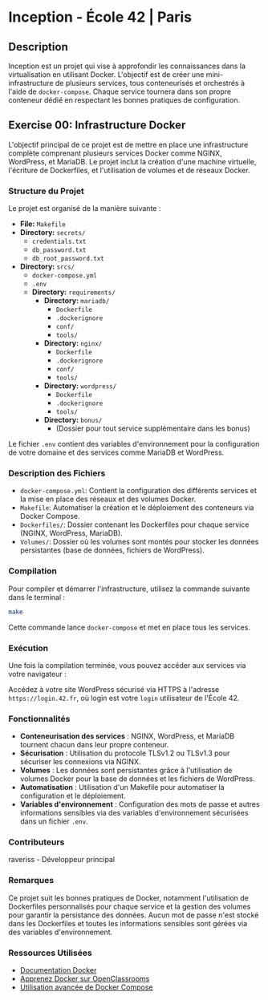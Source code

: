 # Inception - École 42 | Paris

## Description

Inception est un projet qui vise à approfondir les connaissances dans la virtualisation en utilisant Docker. L'objectif est de créer une mini-infrastructure de plusieurs services, tous conteneurisés et orchestrés à l'aide de `docker-compose`. Chaque service tournera dans son propre conteneur dédié en respectant les bonnes pratiques de configuration.

## Exercise 00: Infrastructure Docker

L'objectif principal de ce projet est de mettre en place une infrastructure complète comprenant plusieurs services Docker comme NGINX, WordPress, et MariaDB. Le projet inclut la création d'une machine virtuelle, l'écriture de Dockerfiles, et l'utilisation de volumes et de réseaux Docker.

### Structure du Projet

Le projet est organisé de la manière suivante :

- **File:** `Makefile`
- **Directory:** `secrets/`
  - `credentials.txt`
  - `db_password.txt`
  - `db_root_password.txt`
- **Directory:** `srcs/`
  - `docker-compose.yml`
  - `.env`
  - **Directory:** `requirements/`
    - **Directory:** `mariadb/`
      - `Dockerfile`
      - `.dockerignore`
      - `conf/`
      - `tools/`
    - **Directory:** `nginx/`
      - `Dockerfile`
      - `.dockerignore`
      - `conf/`
      - `tools/`
    - **Directory:** `wordpress/`
      - `Dockerfile`
      - `.dockerignore`
      - `tools/`
    - **Directory:** `bonus/`
      - (Dossier pour tout service supplémentaire dans les bonus)


Le fichier `.env` contient des variables d'environnement pour la configuration de votre domaine et des services comme MariaDB et WordPress.


### Description des Fichiers

- `docker-compose.yml`: Contient la configuration des différents services et la mise en place des réseaux et des volumes Docker.
- `Makefile`: Automatiser la création et le déploiement des conteneurs via Docker Compose.
- `Dockerfiles/`: Dossier contenant les Dockerfiles pour chaque service (NGINX, WordPress, MariaDB).
- `Volumes/`: Dossier où les volumes sont montés pour stocker les données persistantes (base de données, fichiers de WordPress).

### Compilation

Pour compiler et démarrer l'infrastructure, utilisez la commande suivante dans le terminal :

```bash
make
```

Cette commande lance `docker-compose` et met en place tous les services.

### Exécution
Une fois la compilation terminée, vous pouvez accéder aux services via votre navigateur :

Accédez à votre site WordPress sécurisé via HTTPS à l'adresse `https://login.42.fr`, où login est votre `login` utilisateur de l'École 42.

### Fonctionnalités
- **Conteneurisation des services** : NGINX, WordPress, et MariaDB tournent chacun dans leur propre conteneur.
- **Sécurisation** : Utilisation du protocole TLSv1.2 ou TLSv1.3 pour sécuriser les connexions via NGINX.
- **Volumes** : Les données sont persistantes grâce à l'utilisation de volumes Docker pour la base de données et les fichiers de WordPress.
- **Automatisation** : Utilisation d'un Makefile pour automatiser la configuration et le déploiement.
- **Variables d'environnement** : Configuration des mots de passe et autres informations sensibles via des variables d'environnement sécurisées dans un fichier `.env`.

### Contributeurs
raveriss - Développeur principal

### Remarques
Ce projet suit les bonnes pratiques de Docker, notamment l'utilisation de Dockerfiles personnalisés pour chaque service et la gestion des volumes pour garantir la persistance des données. Aucun mot de passe n'est stocké dans les Dockerfiles et toutes les informations sensibles sont gérées via des variables d'environnement.

### Ressources Utilisées
- [Documentation Docker](https://docs.docker.com)
- [Apprenez Docker sur OpenClassrooms](https://openclassrooms.com/fr/courses/2612166-apprenez-a-utiliser-docker)
- [Utilisation avancée de Docker Compose](https://docs.docker.com/compose/)
